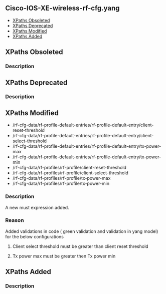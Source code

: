 ## Cisco-IOS-XE-wireless-rf-cfg.yang


- [XPaths Obsoleted](#xpaths-obsoleted)
- [XPaths Deprecated](#xpaths-deprecated)
- [XPaths Modified](#xpaths-modified)
- [XPaths Added](#xpaths-added)

## XPaths Obsoleted

### Description

## XPaths Deprecated

### Description

## XPaths Modified

- /rf-cfg-data/rf-profile-default-entries/rf-profile-default-entry/client-reset-threshold
- /rf-cfg-data/rf-profile-default-entries/rf-profile-default-entry/client-select-threshold
- /rf-cfg-data/rf-profile-default-entries/rf-profile-default-entry/tx-power-max
- /rf-cfg-data/rf-profile-default-entries/rf-profile-default-entry/tx-power-min
- /rf-cfg-data/rf-profiles/rf-profile/client-reset-threshold
- /rf-cfg-data/rf-profiles/rf-profile/client-select-threshold
- /rf-cfg-data/rf-profiles/rf-profile/tx-power-max
- /rf-cfg-data/rf-profiles/rf-profile/tx-power-min

### Description

A new must expression added.

### Reason

Added validations in code ( green validation and validation in yang model) for the below configurations

1. Client select threshold must be greater than client reset threshold

2. Tx power max must be greater then Tx power min

## XPaths Added

### Description
